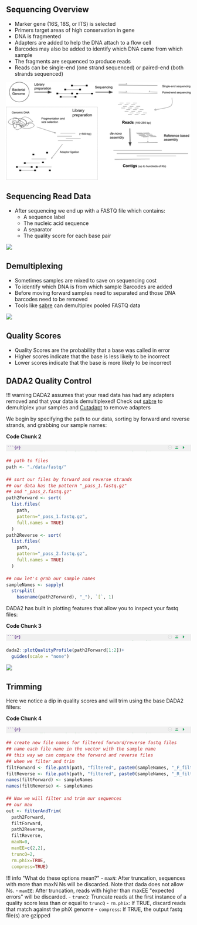 ## Sequencing Overview

- Marker gene (16S, 18S, or ITS) is selected
- Primers target areas of high conservation in gene 
- DNA is fragmented 
- Adapters are added to help the DNA attach to a flow cell
- Barcodes may also be added to identify which DNA came from which sample
- The fragments are sequenced to produce reads
- Reads can be single-end (one strand sequenced) or paired-end (both strands sequenced) 

![](images/sequencing2.jpeg)

## Sequencing Read Data

- After sequencing we end up with a FASTQ file which contains:
    - A sequence label
    - The nucleic acid sequence
    - A separator
    - The quality score for each base pair

![](images/read-data.png)

## Demultiplexing

- Sometimes samples are mixed to save on sequencing cost 
- To identify which DNA is from which sample Barcodes are added
- Before moving forward samples need to separated and those DNA barcodes need to be removed 
- Tools like [sabre](https://github.com/najoshi/sabre) can demultiplex pooled FASTQ data

![](images/demultiplex.jpg)

## Quality Scores

- Quality Scores are the probability that a base was called in error
- Higher scores indicate that the base is less likely to be incorrect
- Lower scores indicate that the base is more likely to be incorrect

## DADA2 Quality Control

!!! warning
    DADA2 assumes that your read data has had any adapters removed and that your data is demultiplexed! 
    Check out [sabre](https://github.com/najoshi/sabre) to demultiplex your samples and [Cutadapt](https://cutadapt.readthedocs.io/en/stable/)
    to remove adapters
   
We begin by specifying the path to our data, sorting by forward and reverse strands, and grabbing our sample names:

**Code Chunk 2**

![](images/r-markdown-header.png)

```R
## path to files
path <- "./data/fastq/"

## sort our files by forward and reverse strands
## our data has the pattern "_pass_1.fastq.gz" 
## and "_pass_2.fastq.gz"
path2Forward <- sort(
  list.files(
    path,
    pattern="_pass_1.fastq.gz",
    full.names = TRUE)
  )
path2Reverse <- sort(
  list.files(
    path,
    pattern="_pass_2.fastq.gz",
    full.names = TRUE)
  )

## now let's grab our sample names
sampleNames <- sapply(
  strsplit(
    basename(path2Forward), "_"), `[`, 1)
```

DADA2 has built in plotting features that allow you to inspect your fastq files:

**Code Chunk 3**

![](images/r-markdown-header.png)

```R
dada2::plotQualityProfile(path2Forward[1:2])+
  guides(scale = "none")
```

![](images/quality-control-plot.png)

## Trimming 

Here we notice a dip in quality scores and will trim using the base DADA2 filters:

**Code Chunk 4**

![](images/r-markdown-header.png)

```R
## create new file names for filtered forward/reverse fastq files
## name each file name in the vector with the sample name
## this way we can compare the forward and reverse files 
## when we filter and trim
filtForward <- file.path(path, "filtered", paste0(sampleNames, "_F_filt.fastq.gz"))
filtReverse <- file.path(path, "filtered", paste0(sampleNames, "_R_filt.fastq.gz"))
names(filtForward) <- sampleNames
names(filtReverse) <- sampleNames

## Now we will filter and trim our sequences
## our max 
out <- filterAndTrim(
  path2Forward,
  filtForward,
  path2Reverse, 
  filtReverse,
  maxN=0, 
  maxEE=c(2,2), 
  truncQ=2, 
  rm.phix=TRUE,
  compress=TRUE)
```

!!! info "What do these options mean?"
    - `maxN`: After truncation, sequences with more than maxN Ns will be discarded. Note that dada does not allow Ns.
    - `maxEE`: After truncation, reads with higher than maxEE "expected errors" will be discarded.
    - `truncQ`: Truncate reads at the first instance of a quality score less than or equal to `truncQ`
    - `rm.phix`: If TRUE, discard reads that match against the phiX genome
    - `compress`:  If TRUE, the output fastq file(s) are gzipped
